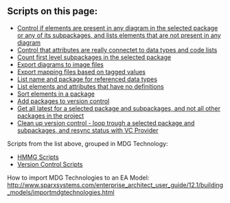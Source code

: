 
## Scripts on this page:

* [Control if elements are present in any diagram in the selected package or any of its subpackages, and lists elements that are not present in any diagram](https://github.com/ISO-TC211/UML-Best-Practices/blob/master/Scripts/VBScript/Control%20elements%20in%20diagrams.vbs)
* [Control that attributes are really connectet to data types and code lists](https://github.com/ISO-TC211/UML-Best-Practices/blob/master/Scripts/VBScript/Controll%20data%20type%20connection.vbs)
* [Count first level subpackages in the selected package](https://github.com/ISO-TC211/UML-Best-Practices/blob/master/Scripts/VBScript/Count%20subpackages.vbs)
* [Export diagrams to image files](https://github.com/ISO-TC211/UML-Best-Practices/blob/master/Scripts/VBScript/Export%20diagrams%20as%20images.vbs)
* [Export mapping files based on tagged values](https://github.com/ISO-TC211/UML-Best-Practices/blob/master/Scripts/VBScript/Export%20mapping%20files.vbs)
* [List name and package for referenced data types](https://github.com/ISO-TC211/UML-Best-Practices/blob/master/Scripts/VBScript/List%20data%20type%20references.vbs)
* [List elements and attributes that have no definitions](https://github.com/ISO-TC211/UML-Best-Practices/blob/master/Scripts/VBScript/Missing%20definitions.vbs)
* [Sort elements in a package](https://github.com/ISO-TC211/UML-Best-Practices/blob/master/Scripts/VBScript/Sort%20elements.vbs)
* [Add packages to version control](https://github.com/ISO-TC211/UML-Best-Practices/blob/master/Scripts/VBScript/VC_Add%20subpackages.vbs)
* [Get all latest for a selected package and subpackages, and not all other packages in the project](https://github.com/ISO-TC211/UML-Best-Practices/blob/master/Scripts/VBScript/VC_GetAllLates.vbs)
* [Clean up version control - loop trough a selected package and subpackages, and resync status with VC Provider](https://github.com/ISO-TC211/UML-Best-Practices/blob/master/Scripts/VBScript/VC_Resync%20status.vbs)

Scripts from the list above, grouped in MDG Technology:
* [HMMG Scripts](https://github.com/ISO-TC211/UML-Best-Practices/blob/master/Scripts/VBScript/HMMG.xml)
* [Version Control Scripts](https://github.com/ISO-TC211/UML-Best-Practices/blob/master/Scripts/VBScript/VC.xml)

How to import MDG Technologies to an EA Model:  http://www.sparxsystems.com/enterprise_architect_user_guide/12.1/building_models/importmdgtechnologies.html
